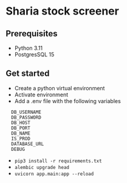 # Sharia stock screener

## Prerequisites

- Python 3.11
- PostgresSQL 15

## Get started

- Create a python virtual environment
- Activate environment
- Add a .env file with the following variables

```
  DB_USERNAME
  DB_PASSWORD
  DB_HOST
  DB_PORT
  DB_NAME
  IS_PROD
  DATABASE_URL
  DEBUG
```

- `pip3 install -r requirements.txt`
- `alembic upgrade head`
- `uvicorn app.main:app --reload`
